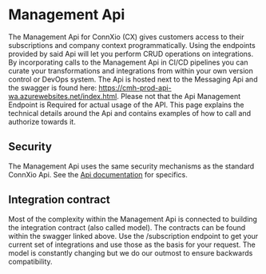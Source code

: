 # Management Api

The Management Api for ConnXio (CX) gives customers access to their subscriptions and company context programmatically. Using the endpoints provided by said Api will let you perform CRUD operations on integrations. By incorporating calls to the Management Api in CI/CD pipelines you can curate your transformations and integrations from within your own version control or DevOps system. The Api is hosted next to the Messaging Api and the swagger is found here: <https://cmh-prod-api-wa.azurewebsites.net/index.html>. Please not that the Api Management Endpoint is Required for actual usage of the API. This page explains the technical details around the Api and contains examples of how to call and authorize towards it.

## Security

The Management Api uses the same security mechanisms as the standard ConnXio Api. See the [Api documentation](/Adapters/Inbound/api.md) for specifics.

## Integration contract

Most of the complexity within the Management Api is connected to building the integration contract (also called model). The contracts can be found within the swagger linked above. Use the /subscription endpoint to get your current set of integrations and use those as the basis for your request. The model is constantly changing but we do our outmost to ensure backwards compatibility.
